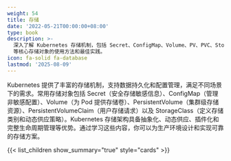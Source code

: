```yaml
---
weight: 54
title: 存储
date: '2022-05-21T00:00:00+08:00'
type: book
description: >-
  深入了解 Kubernetes 存储机制，包括 Secret、ConfigMap、Volume、PV、PVC、StorageClass
  等核心存储对象的使用方法和最佳实践。
icon: fa-solid fa-database
lastmod: '2025-08-09'
---
```


Kubernetes 提供了丰富的存储机制，支持数据持久化和配置管理，满足不同场景下的需求。常用存储对象包括 Secret（安全存储敏感信息）、ConfigMap（管理非敏感配置）、Volume（为 Pod 提供存储卷）、PersistentVolume（集群级存储资源）、PersistentVolumeClaim（用户存储请求）以及 StorageClass（定义存储类别和动态供应策略）。Kubernetes 存储架构具备抽象化、动态供应、插件化和完整生命周期管理等优势。通过学习这些内容，你可以为生产环境设计和实现可靠的存储方案。

{{< list_children show_summary="true" style="cards" >}}
